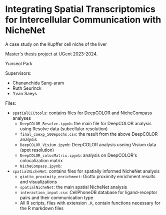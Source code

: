 # Integrating Spatial Transcriptomics for Intercellular Communication with NicheNet
A case study on the Kupffer cell niche of the liver

Master's thesis project at UGent 2023-2024.

Yunseol Park

Supervisors:
- Chananchida Sang-aram
- Ruth Seurinck
- Yvan Saeys

Files:
- `spatialCCCtools`: contains files for DeepCOLOR and NicheCompass analyses
  - `DeepCOLOR_Resolve.ipynb`: the main file for DeepCOLOR analysis using Resolve data (subcellular resolution)
  - `final_coexp_500epochs.csv`: the result from the above DeepCOLOR analysis
  - `DeepCOLOR_Visium.ipynb`: DeepCOLOR analysis usning Visium data (spot resolution)
  - `DeepCOLOR_colocMatrix.ipynb`: analysis on DeepCOLOR's colocalization matrix
  - `NicheCompass.ipynb`: 
- `spatialNicheNet`: contains files for spatially informed NicheNet analysis
  - `giotto_proximity_enrichment`: Giotto proximity enrichment results and visualizations
  - `spatialNicheNet`: the main spatial NicheNet analysis
  - `interaction_input.csv`: CellPhoneDB database for ligand-receptor pairs and their communication type
  - All R scripts, files with extension `.R`, contain functions necessary for the R markdown files
